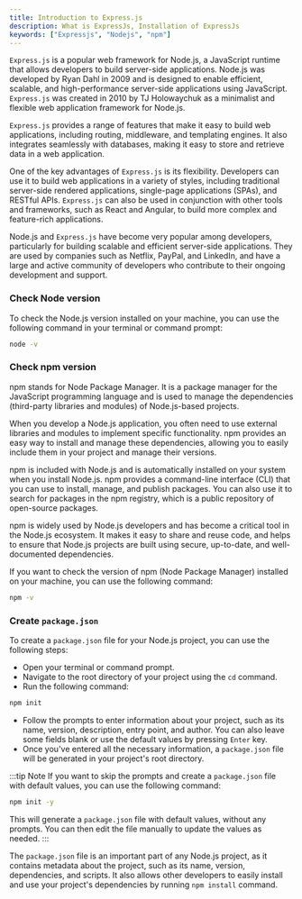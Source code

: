 ```yaml
---
title: Introduction to Express.js
description: What is ExpressJs, Installation of ExpressJs
keywords: ["Expressjs", "Nodejs", "npm"]
---
```


`Express.js` is a popular web framework for Node.js, a JavaScript runtime that allows developers to build server-side applications. Node.js was developed by Ryan Dahl in 2009 and is designed to enable efficient, scalable, and high-performance server-side applications using JavaScript. `Express.js` was created in 2010 by TJ Holowaychuk as a minimalist and flexible web application framework for Node.js.

`Express.js` provides a range of features that make it easy to build web applications, including routing, middleware, and templating engines. It also integrates seamlessly with databases, making it easy to store and retrieve data in a web application.

One of the key advantages of `Express.js` is its flexibility. Developers can use it to build web applications in a variety of styles, including traditional server-side rendered applications, single-page applications (SPAs), and RESTful APIs. `Express.js` can also be used in conjunction with other tools and frameworks, such as React and Angular, to build more complex and feature-rich applications.

Node.js and `Express.js` have become very popular among developers, particularly for building scalable and efficient server-side applications. They are used by companies such as Netflix, PayPal, and LinkedIn, and have a large and active community of developers who contribute to their ongoing development and support.

### Check Node version

To check the Node.js version installed on your machine, you can use the following command in your terminal or command prompt:

```bash
node -v
```

### Check npm version

npm stands for Node Package Manager. It is a package manager for the JavaScript programming language and is used to manage the dependencies (third-party libraries and modules) of Node.js-based projects.

When you develop a Node.js application, you often need to use external libraries and modules to implement specific functionality. npm provides an easy way to install and manage these dependencies, allowing you to easily include them in your project and manage their versions.

npm is included with Node.js and is automatically installed on your system when you install Node.js. npm provides a command-line interface (CLI) that you can use to install, manage, and publish packages. You can also use it to search for packages in the npm registry, which is a public repository of open-source packages.

npm is widely used by Node.js developers and has become a critical tool in the Node.js ecosystem. It makes it easy to share and reuse code, and helps to ensure that Node.js projects are built using secure, up-to-date, and well-documented dependencies.

If you want to check the version of npm (Node Package Manager) installed on your machine, you can use the following command:

```bash
npm -v
```

### Create `package.json`

To create a `package.json` file for your Node.js project, you can use the following steps:

- Open your terminal or command prompt.
- Navigate to the root directory of your project using the `cd` command.
- Run the following command:

```bash
npm init
```

- Follow the prompts to enter information about your project, such as its name, version, description, entry point, and author. You can also leave some fields blank or use the default values by pressing `Enter` key.
- Once you've entered all the necessary information, a `package.json` file will be generated in your project's root directory.

:::tip Note
If you want to skip the prompts and create a `package.json` file with default values, you can use the following command:

```bash
npm init -y
```

This will generate a `package.json` file with default values, without any prompts. You can then edit the file manually to update the values as needed.
:::

The `package.json` file is an important part of any Node.js project, as it contains metadata about the project, such as its name, version, dependencies, and scripts. It also allows other developers to easily install and use your project's dependencies by running `npm install` command.
